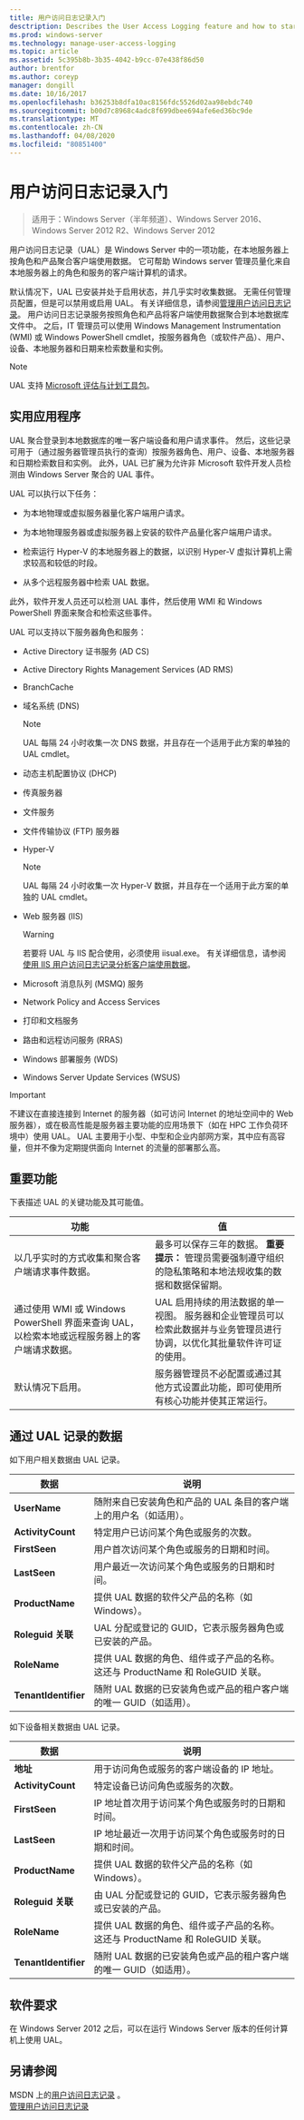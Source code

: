 ```yaml
---
title: 用户访问日志记录入门
desctription: Describes the User Access Logging feature and how to start using it.
ms.prod: windows-server
ms.technology: manage-user-access-logging
ms.topic: article
ms.assetid: 5c395b8b-3b35-4042-b9cc-07e438f86d50
author: brentfor
ms.author: coreyp
manager: dongill
ms.date: 10/16/2017
ms.openlocfilehash: b36253b8dfa10ac8156fdc5526d02aa98ebdc740
ms.sourcegitcommit: b00d7c8968c4adc8f699dbee694afe6ed36bc9de
ms.translationtype: MT
ms.contentlocale: zh-CN
ms.lasthandoff: 04/08/2020
ms.locfileid: "80851400"
---
```

# <a name="get-started-with-user-access-logging"></a>用户访问日志记录入门

>适用于：Windows Server（半年频道）、Windows Server 2016、Windows Server 2012 R2、Windows Server 2012

用户访问日志记录（UAL）是 Windows Server 中的一项功能，在本地服务器上按角色和产品聚合客户端使用数据。 它可帮助 Windows server 管理员量化来自本地服务器上的角色和服务的客户端计算机的请求。  
  
默认情况下，UAL 已安装并处于启用状态，并几乎实时收集数据。 无需任何管理员配置，但是可以禁用或启用 UAL。 有关详细信息，请参阅[管理用户访问日志记录](Manage-User-Access-Logging.md)。 用户访问日志记录服务按照角色和产品将客户端使用数据聚合到本地数据库文件中。  之后，IT 管理员可以使用 Windows Management Instrumentation (WMI) 或 Windows PowerShell cmdlet，按服务器角色（或软件产品）、用户、设备、本地服务器和日期来检索数量和实例。  
  
> [!NOTE]  
> UAL 支持 [Microsoft 评估与计划工具包](https://go.microsoft.com/fwlink/?LinkID=111000)。  
  
## <a name="practical-applications"></a><a name="BKMK_APP"></a>实用应用程序  
UAL 聚合登录到本地数据库的唯一客户端设备和用户请求事件。 然后，这些记录可用于（通过服务器管理员执行的查询）按服务器角色、用户、设备、本地服务器和日期检索数目和实例。  此外，UAL 已扩展为允许非 Microsoft 软件开发人员检测由 Windows Server 聚合的 UAL 事件。  
  
UAL 可以执行以下任务：  
  
-   为本地物理或虚拟服务器量化客户端用户请求。  
  
-   为本地物理服务器或虚拟服务器上安装的软件产品量化客户端用户请求。  
  
-   检索运行 Hyper-V 的本地服务器上的数据，以识别 Hyper-V 虚拟计算机上需求较高和较低的时段。  
  
-   从多个远程服务器中检索 UAL 数据。  
  
此外，软件开发人员还可以检测 UAL 事件，然后使用 WMI 和 Windows PowerShell 界面来聚合和检索这些事件。  
  
UAL 可以支持以下服务器角色和服务：  
  
-   Active Directory 证书服务 (AD CS)  
  
-   Active Directory Rights Management Services (AD RMS)  
  
-   BranchCache  
  
-   域名系统 (DNS)  
  
    > [!NOTE]  
    > UAL 每隔 24 小时收集一次 DNS 数据，并且存在一个适用于此方案的单独的 UAL cmdlet。  
  
-   动态主机配置协议 (DHCP)  
  
-   传真服务器  
  
-   文件服务  
  
-   文件传输协议 (FTP) 服务器  
  
-   Hyper-V  
  
    > [!NOTE]  
    > UAL 每隔 24 小时收集一次 Hyper-V 数据，并且存在一个适用于此方案的单独的 UAL cmdlet。  
  
-   Web 服务器 (IIS)  
  
    > [!WARNING]  
    > 若要将 UAL 与 IIS 配合使用，必须使用 iisual.exe。 有关详细信息，请参阅 [使用 IIS 用户访问日志记录分析客户端使用数据](https://www.iis.net/learn/manage/configuring-security/analyzing-client-usage-data-with-iis-user-access-logging)。  
  
-   Microsoft 消息队列 (MSMQ) 服务  
  
-   Network Policy and Access Services  
  
-   打印和文档服务  
  
-   路由和远程访问服务 (RRAS)  
  
-   Windows 部署服务 (WDS)  
  
-   Windows Server Update Services (WSUS)  
  
> [!IMPORTANT]  
> 不建议在直接连接到 Internet 的服务器（如可访问 Internet 的地址空间中的 Web 服务器），或在极高性能是服务器主要功能的应用场景下（如在 HPC 工作负荷环境中）使用 UAL。 UAL 主要用于小型、中型和企业内部网方案，其中应有高容量，但并不像为定期提供面向 Internet 的流量的部署那么高。  
  
## <a name="important-functionality"></a><a name="BKMK_NEW"></a>重要功能  
下表描述 UAL 的关键功能及其可能值。  
  
|功能|值|  
|-----------------|---------|  
|以几乎实时的方式收集和聚合客户端请求事件数据。|最多可以保存三年的数据。 **重要提示：** 管理员需要强制遵守组织的隐私策略和本地法规收集的数据和数据保留期。|  
|通过使用 WMI 或 Windows PowerShell 界面来查询 UAL，以检索本地或远程服务器上的客户端请求数据。|UAL 启用持续的用法数据的单一视图。 服务器和企业管理员可以检索此数据并与业务管理员进行协调，以优化其批量软件许可证的使用。|  
|默认情况下启用。|服务器管理员不必配置或通过其他方式设置此功能，即可使用所有核心功能并使其正常运行。|  
  
## <a name="data-logged-with-ual"></a>通过 UAL 记录的数据  
如下用户相关数据由 UAL 记录。  
  
|数据|说明|  
|--------|---------------|  
|**UserName**|随附来自已安装角色和产品的 UAL 条目的客户端上的用户名（如适用）。|  
|**ActivityCount**|特定用户已访问某个角色或服务的次数。|  
|**FirstSeen**|用户首次访问某个角色或服务的日期和时间。|  
|**LastSeen**|用户最近一次访问某个角色或服务的日期和时间。|  
|**ProductName**|提供 UAL 数据的软件父产品的名称（如 Windows）。|  
|**Roleguid 关联**|UAL 分配或登记的 GUID，它表示服务器角色或已安装的产品。|  
|**RoleName**|提供 UAL 数据的角色、组件或子产品的名称。 这还与 ProductName 和 RoleGUID 关联。|  
|**TenantIdentifier**|随附 UAL 数据的已安装角色或产品的租户客户端的唯一 GUID（如适用）。|  
  
如下设备相关数据由 UAL 记录。  
  
|数据|说明|  
|--------|---------------|  
|**地址**|用于访问角色或服务的客户端设备的 IP 地址。|  
|**ActivityCount**|特定设备已访问角色或服务的次数。|  
|**FirstSeen**|IP 地址首次用于访问某个角色或服务时的日期和时间。|  
|**LastSeen**|IP 地址最近一次用于访问某个角色或服务时的日期和时间。|  
|**ProductName**|提供 UAL 数据的软件父产品的名称（如 Windows）。|  
|**Roleguid 关联**|由 UAL 分配或登记的 GUID，它表示服务器角色或已安装的产品。|  
|**RoleName**|提供 UAL 数据的角色、组件或子产品的名称。 这还与 ProductName 和 RoleGUID 关联。|  
|**TenantIdentifier**|随附 UAL 数据的已安装角色或产品的租户客户端的唯一 GUID（如适用）。|  
  
## <a name="software-requirements"></a><a name="BKMK_SOFT"></a>软件要求  
在 Windows Server 2012 之后，可以在运行 Windows Server 版本的任何计算机上使用 UAL。  
  
## <a name="see-also"></a>另请参阅  
MSDN 上的[用户访问日志记录](https://msdn.microsoft.com/library/windows/desktop/hh437528(v=vs.85).aspx) 。  
[管理用户访问日志记录](Manage-User-Access-Logging.md)  
  

